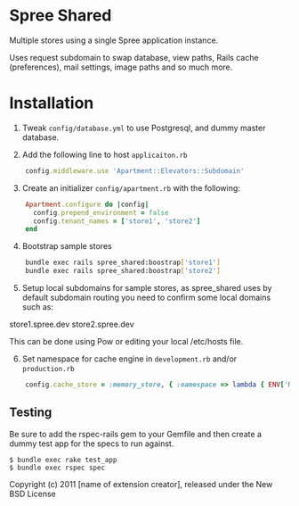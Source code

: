Spree Shared
============

Multiple stores using a single Spree application instance.

Uses request subdomain to swap database, view paths, Rails cache (preferences), mail settings, image paths and so much more.

Installation
============

1. Tweak `config/database.yml` to use Postgresql, and dummy master database.

2. Add the following line to host `applicaiton.rb` 

````ruby
    config.middleware.use 'Apartment::Elevators::Subdomain'
````

3. Create an initializer `config/apartment.rb` with the following:

````ruby
    Apartment.configure do |config|
      config.prepend_environment = false
      config.tenant_names = ['store1', 'store2']
    end
````

4. Bootstrap sample stores

````bash
    bundle exec rails spree_shared:boostrap['store1']
    bundle exec rails spree_shared:boostrap['store2']
````

5. Setup local subdomains for sample stores, as spree_shared uses by default subdomain routing you need to confirm some local domains such as:

store1.spree.dev
store2.spree.dev

This can be done using Pow or editing your local /etc/hosts file.


6. Set namespace for cache engine in `development.rb` and/or `production.rb`

````ruby
    config.cache_store = :memory_store, { :namespace => lambda { ENV['RAILS_CACHE_ID'] } }
````



Testing
-------

Be sure to add the rspec-rails gem to your Gemfile and then create a dummy test app for the specs to run against.

    $ bundle exec rake test_app
    $ bundle exec rspec spec

Copyright (c) 2011 [name of extension creator], released under the New BSD License
